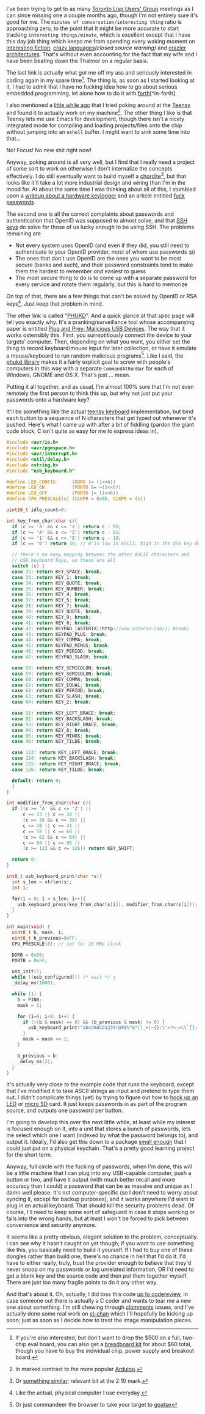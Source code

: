 I've been trying to get to as many [Toronto Lisp Users' Group](http://www.lisptoronto.org/past-meetings/discussion-meeting-november-2011) meetings as I can since missing one a couple months ago, though I'm not entirely sure it's good for me. The `minutes of conversation/interesting thing` ratio is approaching zero, to the point that it might be more accurate to start tracking `interesting things/minute`, which is excellent except that I have this day job thing which keeps me from spending every waking moment on [interesting fiction](http://english.lem.pl/), [crazy languages](http://www.rebol.org/)_(closed source warning)_ and [crazier architectures](http://www.greenarraychips.com/home/products/). That's without even accounting for the fact that my wife and I have been beating down the Thalmor on a regular basis.

The last link is actually what got me off my ass and seriously interested in coding again in my spare time[^low-cost-alt]. The thing is, as soon as I started looking at it, I had to admit that I have no fucking idea how to go about serious embedded programming, let alone how to do it with [forth](http://en.wikipedia.org/wiki/Forth_(programming_language))[^in-forth].

[^low-cost-alt]: If you're also interested, but don't want to drop the $500 on a full, two-chip eval board, you can also get a [breadboard kit](http://www.greenarraychips.com/home/documents/budget.html) for about $60 total, though you have to buy the individual chip, power supply and breakout board.

[^in-forth]: My only experience with it was writing a few toy programs in [gforth](http://www.gnu.org/s/gforth/), which I get the feeling won't be very useful.

I also mentioned a [little while ago](/posts/false-alarm-also-teensy) that I tried poking around at the [Teensy](http://www.pjrc.com/teensy/) and found it to actually work on my machine[^in-contrast]. The other thing I like is that Teensy lets me use Emacs for development, though there isn't a nicely integrated mode for compiling and loading projects/files onto the chip without jumping into an `eshell` buffer. I might want to sink some time into that...

[^in-contrast]: In marked contrast to the more popular [Arduino](http://www.arduino.cc/).

No! Focus! No new shit right now!

Anyway, poking around is all very well, but I find that I really need a project of some sort to work on otherwise I don't internalize the concepts effectively. I do still eventually want to build myself a [chordite](http://chordite.com/)[^or-similar], but that looks like it'll take a lot more industrial design and wiring than I'm in the mood for. At about the same time I was thinking about all of this, I stumbled upon a [writeup about a hardware keylogger](http://www.irongeek.com/i.php?page=security/homemade-hardware-keylogger-phukd) and an article entitled [fuck passwords](http://me.veekun.com/blog/2011/12/04/fuck-passwords/).

[^or-similar]: Or [something similar](http://www.youtube.com/watch?v=URqYG-iMcTY); relevant bit at the 2:10 mark.

The second one is all the correct complaints about passwords and authentication that OpenID was supposed to almost solve, and that [SSH keys](http://linuxproblem.org/art_9.html) do solve for those of us lucky enough to be using SSH. The problems remaining are

- Not every system uses OpenID (and even if they did, you still need to authenticate to your OpenID provider, most of whom use passwords :p)
- The ones that don't use OpenID are the ones you want to be most secure (banks and such), and their password constraints tend to make them the hardest to remember _and_ easiest to guess
- The most secure thing to do is to come up with a separate password for every service and rotate them regularly, but this is hard to memorize

On top of that, there are a few things that can't be solved by OpenID or RSA keys[^physical-computer]. Just keep that problem in mind.

[^physical-computer]: Like the actual, physical computer I use everyday.

The other link is called "[PHUKD](http://www.irongeek.com/i.php?page=security/homemade-hardware-keylogger-phukd)". And a quick glance at that spec page will tell you exactly why. It's a pranking/surveillance tool whose accompanying paper is entitled [Plug and Prey: Malicious USB Devices](http://www.irongeek.com/i.php?page=security/plug-and-prey-malicious-usb-devices). The way that it works ostensibly this. First, you surreptitiously connect the device to your targets' computer. Then, depending on what you want, you either set the thing to record keyboard/mouse input for later collection, or have it emulate a mouse/keyboard to run random malicious programs[^or-commandeer]. Like I said, the [phukd library](http://www.irongeek.com/i.php?page=security/programmable-hid-usb-keystroke-dongle#Programming_examples_and_my_PHUKD_library) makes it a fairly explicit goal to screw with people's computers in this way with a separate `CommandAtRunBar` for each of Windows, GNOME and OS X. That's just ... mean.

[^or-commandeer]: Or just commandeer the browser to take your target to [goatse](http://www.youtube.com/watch?v=dQw4w9WgXcQ)

Putting it all together, and as usual, I'm almost 100% sure that I'm not even remotely the first person to think this up, but why not just put your passwords onto a hardware key?

It'll be something like the actual [teensy keyboard](http://www.pjrc.com/teensy/usb_keyboard.html) implementation, but bind each button to a sequence of N characters that get typed out whenever it's pushed. Here's what I came up with after a bit of fiddling (pardon the giant code block, C isn't quite as easy for me to express ideas in).

```c
#include <avr/io.h>
#include <avr/pgmspace.h>
#include <avr/interrupt.h>
#include <util/delay.h>
#include <string.h>
#include "usb_keyboard.h"

#define LED_CONFIG      (DDRD |= (1<<6))
#define LED_ON          (PORTD &= ~(1<<6))
#define LED_OFF         (PORTD |= (1<<6))
#define CPU_PRESCALE(n) (CLKPR = 0x80, CLKPR = (n))

uint16_t idle_count=0;

int key_from_char(char c){
  if (c >= 'a' && c <= 'z') return c - 93;
  if (c >= 'A' && c <= 'Z') return c - 61;
  if (c >= '1' && c <= '9') return c - 19;
  if (c == '0') return 39; // 0 is low in ASCII, high in the USB key definition

  // there's no easy mapping between the other ASCII characters and
  // USB keyboard keys, so these are all
  switch (c) {
  case 32: return KEY_SPACE; break;
  case 33: return KEY_1; break;
  case 34: return KEY_QUOTE; break;
  case 35: return KEY_NUMBER; break;
  case 36: return KEY_4; break;
  case 37: return KEY_5; break;
  case 38: return KEY_7; break;
  case 39: return KEY_QUOTE; break;
  case 40: return KEY_9; break;
  case 41: return KEY_0; break;
  case 42: return KEYPAD_[ASTERIX](http://www.asterix.com/); break;
  case 43: return KEYPAD_PLUS; break;
  case 44: return KEY_COMMA; break;
  case 45: return KEYPAD_MINUS; break;
  case 46: return KEY_PERIOD; break;
  case 47: return KEYPAD_SLASH; break;

  case 58: return KEY_SEMICOLON; break;
  case 59: return KEY_SEMICOLON; break;
  case 60: return KEY_COMMA; break;
  case 61: return KEY_EQUAL; break;
  case 62: return KEY_PERIOD; break;
  case 63: return KEY_SLASH; break;
  case 64: return KEY_2; break;

  case 91: return KEY_LEFT_BRACE; break;
  case 92: return KEY_BACKSLASH; break;
  case 93: return KEY_RIGHT_BRACE; break;
  case 94: return KEY_6; break;
  case 95: return KEY_MINUS; break;
  case 96: return KEY_TILDE; break;

  case 123: return KEY_LEFT_BRACE; break;
  case 124: return KEY_BACKSLASH; break;
  case 125: return KEY_RIGHT_BRACE; break;
  case 126: return KEY_TILDE; break;

  default: return 0;
  }
}

int modifier_from_char(char c){
  if ((c >= 'A' && c <= 'Z') ||
      c == 33 || c == 34 ||
      (c >= 36 && c <= 38) ||
      c == 40 || c == 41 ||
      c == 58 || c == 60 ||
      (c >= 62 && c <= 64) ||
      c == 94 || c == 95 ||
      (c >= 123 && c <= 126)) return KEY_SHIFT;

  return 0;
}

int8_t usb_keyboard_print(char *s){
  int s_len = strlen(s);
  int i;

  for(i = 0; i < s_len; i++){
    usb_keyboard_press(key_from_char(s[i]), modifier_from_char(s[i]));
  }
}

int main(void) {
  uint8_t b, mask, i;
  uint8_t b_previous=0xFF;
  CPU_PRESCALE(0); // set for 16 MHz clock

  DDRB = 0x00;
  PORTB = 0xFF;

  usb_init();
  while (!usb_configured()) /* wait */ ;
  _delay_ms(1000);

  while (1) {
    b = PINB;
    mask = 1;

    for (i=0; i<8; i++) {
      if (((b & mask) == 0) && (b_previous & mask) != 0) {
        usb_keyboard_print("abcdABCD1234!@#$%^&*()_+|~{}:\">?<-=\\`[];',./");
      }
      mask = mask << 1;
    }

    b_previous = b;
    _delay_ms(2);
  }
}
```

It's actually very close to the example code that runs the keyboard, except that I've modified it to take ASCII strings as input and pretend to type them out. I didn't complicate things (yet) by trying to figure out how to [hook up an LED](http://www.dorkbotpdx.org/blog/spacewrench/cool_thing_with_broken_teensy) or [micro SD](http://www.pjrc.com/teensy/sd_adaptor.html) card. It just keeps passwords in as part of the program source, and outputs one password per button.

I'm going to develop this over the next little while, at least while my interest is focused enough on it, into a unit that stores a bunch of passwords, lets me select which one I want (indexed by what the password belongs to), and output it. Ideally, I'd also get this down to a package [small enough](http://www.irongeek.com/i.php?page=security/programmable-hid-usb-keystroke-dongle) that I could just put on a physical keychain. That's a pretty good learning project for the short term.

Anyway, full circle with the fucking of passwords, when I'm done, this will be a little machine that I can plug into any USB-capable computer, push a button or two, and have it output (with much better recall and more accuracy than I could) a password that can be as massive and unique as I damn well please. It's not computer-specific (so I don't need to worry about syncing it, except for backup purposes), and it works anywhere I'd want to plug in an actual keyboard. That should kill the security problems dead. Of course, I'll need to keep some sort of safeguard in case it stops working or falls into the wrong hands, but at least I won't be forced to pick between convenience and security anymore.

It seems like a pretty obvious, elegant solution to the problem, conceptually. I can see why it hasn't caught on yet though; if you want to use something like this, you basically need to build it yourself. If I had to buy one of these dongles rather than build one, there's no chance in hell that I'd do it. I'd have to either really, truly, trust the provider enough to believe that they'd never snoop on my passwords or log unrelated information, OR I'd need to get a blank key and the source code and then put them together myself. There are just too many fragile points to do it any other way.

And that's about it. Oh, actually, I did toss this code [up to codereview](http://codereview.stackexchange.com/questions/6796/keyboard-printing-with-teensy), in case someone out there is actually a C coder and wants to tear me a new one about something. I'm still chewing through [clomments](https://github.com/Inaimathi/clomments) issues, and I've actually done some real work on [cl-chan](http://langnostic.blogspot.com/2011/08/cl-chan-clsql-and-hunchentoot-crash.html) which I'll hopefully be kicking up soon; just as soon as I decide how to treat the image manipulation pieces.
